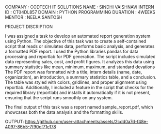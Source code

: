 
COMPANY : CODTECH IT SOLUTIONS 
NAME : SINDHI VAISHNAVI 
INTERN ID : CT04DL857
DOMAIN : PYTHON PROGRAMMING 
DURATION : 4WEEKS
MENTOR : NEELA SANTOSH 



PROJECT DISCRIPTION 

I was assigned a task to develop an automated report generation system using Python.
 The objective of this task was to create a self-contained script that reads or simulates data,
 performs basic analysis, and generates a formatted PDF report. I used the Python libraries pandas
 for data processing and reportlab for PDF generation. The script includes simulated data representing 
 sales, cost, and profit figures. It analyzes this data using summary statistics like mean, minimum,
 maximum, and standard devations 
 The PDF report was formatted with a title, intern details (name, date, organization), an introduction, 
 a summary statistics table, and a conclusion. The table was styled with colors, gridlines, and proper
 alignment using reportlab. Additionally, I included a feature in the script that checks for the required library (reportlab) 
 and installs it automatically if it is not present, ensuring that the script runs smoothly on any system.

The final output of this task was a report named sample_report.pdf, which showcases both the data analysis and the formatting skills.

OUTPUT:  https://github.com/user-attachments/assets/2cdd0a7d-f48e-4097-86b5-7f90cf71e178


